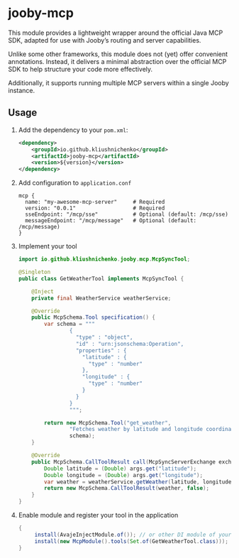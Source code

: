 # jooby-mcp
This module provides a lightweight wrapper around the official Java MCP SDK, adapted for use with Jooby’s routing and server capabilities.

Unlike some other frameworks, this module does not (yet) offer convenient annotations. Instead, it delivers a minimal abstraction over the official MCP SDK to help structure your code more effectively.

Additionally, it supports running multiple MCP servers within a single Jooby instance.

## Usage

1. Add the dependency to your `pom.xml`: 
    ```xml
    <dependency>
        <groupId>io.github.kliushnichenko</groupId>
        <artifactId>jooby-mcp</artifactId>
        <version>${version}</version>
    </dependency>
   ```

2. Add configuration to `application.conf`
   ```
   mcp {
     name: "my-awesome-mcp-server"     # Required
     version: "0.0.1"                  # Required
     sseEndpoint: "/mcp/sse"           # Optional (default: /mcp/sse)
     messageEndpoint: "/mcp/message"   # Optional (default: /mcp/message)
   }
   ```

3. Implement your tool
    ```java
    import io.github.kliushnichenko.jooby.mcp.McpSyncTool;
    
    @Singleton
    public class GetWeatherTool implements McpSyncTool {
    
        @Inject
        private final WeatherService weatherService;
    
        @Override
        public McpSchema.Tool specification() {
            var schema = """
                    {
                      "type" : "object",
                      "id" : "urn:jsonschema:Operation",
                      "properties" : {
                        "latitude" : {
                          "type" : "number"
                        },
                        "longitude" : {
                          "type" : "number"
                        }
                      }
                    }
                    """;
    
            return new McpSchema.Tool("get_weather",
                    "Fetches weather by latitude and longitude coordinates",
                    schema);
        }
    
        @Override
        public McpSchema.CallToolResult call(McpSyncServerExchange exchange, Map<String, Object> args) {
            Double latitude = (Double) args.get("latitude");
            Double longitude = (Double) args.get("longitude");
            var weather = weatherService.getWeather(latitude, longitude);
            return new McpSchema.CallToolResult(weather, false);
        }
    }
    ```
   
4. Enable module and register your tool in the application
   ```java
   {
        install(AvajeInjectModule.of()); // or other DI module of your choice if you need, should go before McpModule
        install(new McpModule().tools(Set.of(GetWeatherTool.class)));
   }
   ```